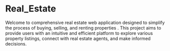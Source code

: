 # Real_Estate
Welcome to  comprehensive real estate web application designed to simplify the process of buying, selling, and renting properties . This project aims to provide users with an intuitive and efficient platform to explore various property listings, connect with real estate agents, and make informed decisions.
